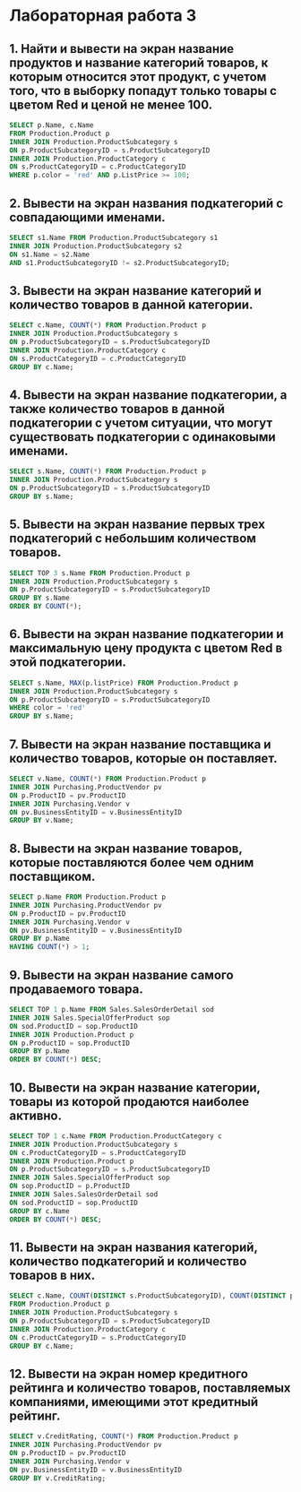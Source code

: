 # Лабораторная работа 3

## 1. Найти и вывести на экран название продуктов и название категорий товаров, к которым относится этот продукт, с учетом того, что в выборку попадут только товары с цветом Red и ценой не менее 100.
```sql
SELECT p.Name, c.Name 
FROM Production.Product p 
INNER JOIN Production.ProductSubcategory s 
ON p.ProductSubcategoryID = s.ProductSubcategoryID
INNER JOIN Production.ProductCategory c
ON s.ProductCategoryID = c.ProductCategoryID
WHERE p.color = 'red' AND p.ListPrice >= 100;
```
## 2. Вывести на экран названия подкатегорий с совпадающими именами.
```sql
SELECT s1.Name FROM Production.ProductSubcategory s1
INNER JOIN Production.ProductSubcategory s2
ON s1.Name = s2.Name
AND s1.ProductSubcategoryID != s2.ProductSubcategoryID;
```
## 3. Вывести на экран название категорий и количество товаров в данной категории.
```sql
SELECT c.Name, COUNT(*) FROM Production.Product p 
INNER JOIN Production.ProductSubcategory s 
ON p.ProductSubcategoryID = s.ProductSubcategoryID
INNER JOIN Production.ProductCategory c
ON s.ProductCategoryID = c.ProductCategoryID
GROUP BY c.Name;
```
## 4. Вывести на экран название подкатегории, а также количество товаров в данной подкатегории с учетом ситуации, что могут существовать подкатегории с одинаковыми именами.
```sql
SELECT s.Name, COUNT(*) FROM Production.Product p
INNER JOIN Production.ProductSubcategory s 
ON p.ProductSubcategoryID = s.ProductSubcategoryID
GROUP BY s.Name;
```
## 5. Вывести на экран название первых трех подкатегорий с небольшим количеством товаров.
```sql
SELECT TOP 3 s.Name FROM Production.Product p
INNER JOIN Production.ProductSubcategory s 
ON p.ProductSubcategoryID = s.ProductSubcategoryID
GROUP BY s.Name 
ORDER BY COUNT(*); 
```
## 6. Вывести на экран название подкатегории и максимальную цену продукта с цветом Red в этой подкатегории.
```sql
SELECT s.Name, MAX(p.listPrice) FROM Production.Product p 
INNER JOIN Production.ProductSubcategory s 
ON p.ProductSubcategoryID = s.ProductSubcategoryID 
WHERE color = 'red'
GROUP BY s.Name;
```
## 7. Вывести на экран название поставщика и количество товаров, которые он поставляет.
```sql
SELECT v.Name, COUNT(*) FROM Production.Product p 
INNER JOIN Purchasing.ProductVendor pv
ON p.ProductID = pv.ProductID 
INNER JOIN Purchasing.Vendor v
ON pv.BusinessEntityID = v.BusinessEntityID 
GROUP BY v.Name;
```
## 8.  Вывести на экран название товаров, которые поставляются более чем одним поставщиком.
```sql
SELECT p.Name FROM Production.Product p 
INNER JOIN Purchasing.ProductVendor pv
ON p.ProductID = pv.ProductID 
INNER JOIN Purchasing.Vendor v
ON pv.BusinessEntityID = v.BusinessEntityID 
GROUP BY p.Name 
HAVING COUNT(*) > 1; 
```
## 9. Вывести на экран название самого продаваемого товара.
```sql
SELECT TOP 1 p.Name FROM Sales.SalesOrderDetail sod
INNER JOIN Sales.SpecialOfferProduct sop
ON sod.ProductID = sop.ProductID
INNER JOIN Production.Product p 
ON p.ProductID = sop.ProductID
GROUP BY p.Name 
ORDER BY COUNT(*) DESC;
```
## 10. Вывести на экран название категории, товары из которой продаются наиболее активно.
```sql
SELECT TOP 1 c.Name FROM Production.ProductCategory c
INNER JOIN Production.ProductSubcategory s
ON c.ProductCategoryID = s.ProductCategoryID
INNER JOIN Production.Product p 
ON p.ProductSubcategoryID = s.ProductSubcategoryID
INNER JOIN Sales.SpecialOfferProduct sop 
ON sop.ProductID = p.ProductID
INNER JOIN Sales.SalesOrderDetail sod
ON sod.ProductID = sop.ProductID
GROUP BY c.Name 
ORDER BY COUNT(*) DESC;
```
## 11. Вывести на экран названия категорий, количество подкатегорий и количество товаров в них.
```sql
SELECT c.Name, COUNT(DISTINCT s.ProductSubcategoryID), COUNT(DISTINCT p.ProductID) 
FROM Production.Product p 
INNER JOIN Production.ProductSubcategory s 
ON p.ProductSubcategoryID = s.ProductSubcategoryID
INNER JOIN Production.ProductCategory c
ON c.ProductCategoryID = s.ProductCategoryID
GROUP BY c.Name;
```
## 12. Вывести на экран номер кредитного рейтинга и количество товаров, поставляемых компаниями, имеющими этот кредитный рейтинг.
```sql
SELECT v.CreditRating, COUNT(*) FROM Production.Product p
INNER JOIN Purchasing.ProductVendor pv
ON p.ProductID = pv.ProductID
INNER JOIN Purchasing.Vendor v
ON pv.BusinessEntityID = v.BusinessEntityID
GROUP BY v.CreditRating; 
```
